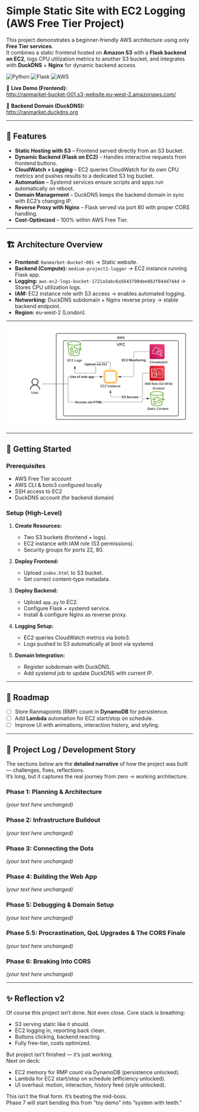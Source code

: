 # Simple Static Site with EC2 Logging (AWS Free Tier Project)

This project demonstrates a beginner-friendly AWS architecture using only **Free Tier services**.  
It combines a static frontend hosted on **Amazon S3** with a **Flask backend on EC2**, logs CPU utilization metrics to another S3 bucket, and integrates with **DuckDNS** + **Nginx** for dynamic backend access.

![Python](https://img.shields.io/badge/python-3.11-blue)
![Flask](https://img.shields.io/badge/flask-2.3-lightgrey)
![AWS](https://img.shields.io/badge/AWS-Free%20Tier-orange)

🔗 **Live Demo (Frontend):**  
http://ranmarket-bucket-001.s3-website.eu-west-2.amazonaws.com/  

🔗 **Backend Domain (DuckDNS):**  
http://ranmarket.duckdns.org  

---

## 📌 Features

- **Static Hosting with S3** – Frontend served directly from an S3 bucket.  
- **Dynamic Backend (Flask on EC2)** – Handles interactive requests from frontend buttons.  
- **CloudWatch + Logging** – EC2 queries CloudWatch for its own CPU metrics and pushes results to a dedicated S3 log bucket.  
- **Automation** – Systemd services ensure scripts and apps run automatically on reboot.  
- **Domain Management** – DuckDNS keeps the backend domain in sync with EC2’s changing IP.  
- **Reverse Proxy with Nginx** – Flask served via port 80 with proper CORS handling.  
- **Cost-Optimized** – 100% within AWS Free Tier.  

---

## 🏗️ Architecture Overview

- **Frontend:** `Ranmarket-Bucket-001` → Static website.  
- **Backend (Compute):** `medium-project1-logger` → EC2 instance running Flask app.  
- **Logging:** `aws-ec2-logs-bucket-1721a5abc6a5643798dee863f844d744d` → Stores CPU utilization logs.  
- **IAM:** EC2 instance role with S3 access → enables automated logging.  
- **Networking:** DuckDNS subdomain + Nginx reverse proxy → stable backend endpoint.  
- **Region:** eu-west-2 (London).  

---

![Architecture Diagram](./architecture.png)

---

## 🚀 Getting Started

### Prerequisites
- AWS Free Tier account
- AWS CLI & boto3 configured locally
- SSH access to EC2
- DuckDNS account (for backend domain)

### Setup (High-Level)
1. **Create Resources:**  
   - Two S3 buckets (frontend + logs).  
   - EC2 instance with IAM role (S3 permissions).  
   - Security groups for ports 22, 80.  

2. **Deploy Frontend:**  
   - Upload `index.html` to S3 bucket.  
   - Set correct content-type metadata.  

3. **Deploy Backend:**  
   - Upload `app.py` to EC2.  
   - Configure Flask + systemd service.  
   - Install & configure Nginx as reverse proxy.  

4. **Logging Setup:**  
   - EC2 queries CloudWatch metrics via boto3.  
   - Logs pushed to S3 automatically at boot via systemd.  

5. **Domain Integration:**  
   - Register subdomain with DuckDNS.  
   - Add systemd job to update DuckDNS with current IP.  

---

## 🔮 Roadmap

- [ ] Store Ranmapoints (RMP) count in **DynamoDB** for persistence.  
- [ ] Add **Lambda** automation for EC2 start/stop on schedule.  
- [ ] Improve UI with animations, interaction history, and styling.  

---

## 📖 Project Log / Development Story

The sections below are the **detailed narrative** of how the project was built — challenges, fixes, reflections.  
It’s long, but it captures the real journey from zero → working architecture.

### Phase 1: Planning & Architecture
*(your text here unchanged)*

### Phase 2: Infrastructure Buildout
*(your text here unchanged)*

### Phase 3: Connecting the Dots
*(your text here unchanged)*

### Phase 4: Building the Web App
*(your text here unchanged)*

### Phase 5: Debugging & Domain Setup
*(your text here unchanged)*

### Phase 5.5: Procrastination, QoL Upgrades & The CORS Finale
*(your text here unchanged)*

### Phase 6: Breaking Into CORS
*(your text here unchanged)*

---

## ✨ Reflection v2

Of course this project isn’t done. Not even close. Core stack is breathing:

- S3 serving static like it should.  
- EC2 logging in, reporting back clean.  
- Buttons clicking, backend reacting.  
- Fully free-tier, costs optimized.  

But project isn’t finished — it’s just working.  
Next on deck:  

- EC2 memory for RMP count via DynamoDB (persistence unlocked).  
- Lambda for EC2 start/stop on schedule (efficiency unlocked).  
- UI overhaul: motion, interaction, history feed (style unlocked).  

This isn’t the final form. It’s beating the mid-boss.  
Phase 7 will start bending this from “toy demo” into “system with teeth.”  
